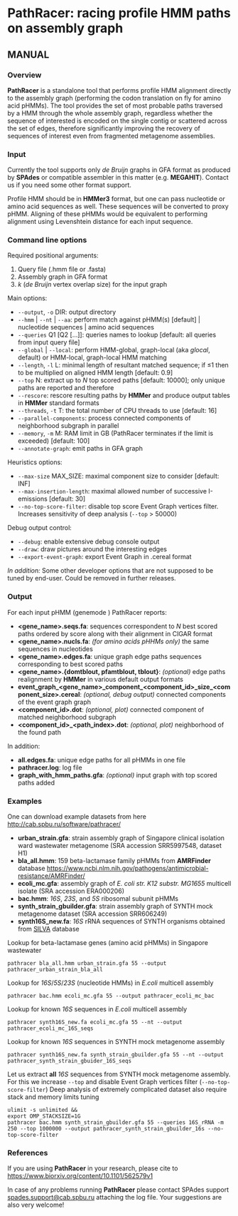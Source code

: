 PathRacer: racing profile HMM paths on assembly graph
=====================================================
MANUAL
------

### Overview
<!-- PathRacer is assembly graph against profile HMM aligning tool supporting -->
<!-- both _local-local_ and _global-local_ (aka _glocal_) alignment and both nucleotide and amino acid profile HMMs. -->
<!-- The tool finds all proper alignments rather than only the best one. -->
<!-- That allows extracting all genes satisfying HMM gene model from the assembly. -->
<!--  -->
**PathRacer** is a standalone tool that performs profile HMM alignment directly to the
assembly graph (performing the codon translation on fly for amino acid pHMMs).
The tool provides the set of most probable paths traversed by a HMM through the
whole assembly graph, regardless whether the sequence of interested is encoded
on the single contig or scattered across the set of edges, therefore 
significantly improving the recovery of sequences of interest even from
fragmented metagenome assemblies.

### Input
Currently the tool supports only _de Bruijn_ graphs in GFA format as produced by **SPAdes** or compatible assembler in this matter (e.g. **MEGAHIT**).
Contact us if you need some other format support.

Profile HMM should be in **HMMer3** format, but one can pass nucleotide or amino acid sequences as well. These sequences will be converted to proxy pHMM. Aligning of these pHMMs would be equivalent to performing alignment using Levenshtein distance for each input sequence.


### Command line options
Required positional arguments:

1. Query file (.hmm file or .fasta)
2. Assembly graph in GFA format
3. _k_ (_de Bruijn_ vertex overlap size) for the input graph

Main options:

- `--output`, `-o` DIR: output directory
- `--hmm` | `--nt` | `--aa`: perform match against pHMM(s) [default] | nucleotide sequences | amino acid sequences
- `--queries` Q1 [Q2 [...]]: queries names to lookup [default: all queries from input query file]
- `--global` | `--local`: perform HMM-global, graph-local (aka _glocal_, default) or HMM-local, graph-local HMM matching
- `--length`, `-l` L: minimal length of resultant matched sequence; if &le;1 then to be multiplied on aligned HMM length [default: 0.9]
- `--top` N: extract up to _N_ top scored paths [default: 10000]; only unique paths are reported and therefore
- `--rescore`: rescore resulting paths by **HMMer** and produce output tables in **HMMer** standard formats
- `--threads`, `-t` T: the total number of CPU threads to use [default: 16]
- `--parallel-components`: process connected components of neighborhood subgraph in parallel
- `--memory`, `-m` M: RAM limit in GB (PathRacer terminates if the limit is exceeded) [default: 100]
- `--annotate-graph`: emit paths in GFA graph

Heuristics options:

- `--max-size` MAX\_SIZE: maximal component size to consider [default: INF]
- `--max-insertion-length`: maximal allowed number of successive I-emissions [default: 30]
- `--no-top-score-filter`: disable top score Event Graph vertices filter. Increases sensitivity of deep analysis (`--top` &gt; 50000)

Debug output control:

- `--debug`: enable extensive debug console output
- `--draw`: draw pictures around the interesting edges
- `--export-event-graph`: export Event Graph in .cereal format

_In addition:_ Some other developer options that are not supposed to be tuned by end-user. Could be removed in further releases.

### Output
For each input pHMM (genemode ) PathRacer reports:

- **&lt;gene\_name&gt;.seqs.fa**: sequences correspondent to _N_ best scored paths ordered by score along with their alignment in CIGAR format
- **&lt;gene\_name&gt;.nucls.fa**: _(for amino acids pHHMs only)_ the same sequences in nucleotides
- **&lt;gene\_name&gt;.edges.fa**: unique graph edge paths sequences corresponding to best scored paths 
- **&lt;gene\_name&gt;.{domtblout, pfamtblout, tblout}**: _(optional)_ edge paths realignment by **HMMer** in various default output formats
- **event\_graph\_&lt;gene\_name&gt;\_component\_&lt;component\_id&gt;\_size\_&lt;component\_size&gt;.cereal**: _(optional, debug output)_ connected components of the event graph graph
- **&lt;component\_id&gt;.dot**: _(optional, plot)_ connected component of matched neighborhood subgraph
- **&lt;component\_id&gt;\_&lt;path\_index&gt;.dot**: _(optional, plot)_ neighborhood of the found path

In addition:

- **all.edges.fa**: unique edge paths for all pHMMs in one file
- **pathracer.log**: log file
- **graph\_with\_hmm\_paths.gfa**: _(optional)_ input graph with top scored paths added


### Examples
One can download example datasets from here <http://cab.spbu.ru/software/pathracer/>

- **urban_strain.gfa**: strain assembly graph of Singapore clinical isolation ward wastewater metagenome (SRA accession SRR5997548, dataset H1)
- **bla\_all.hmm**: 159 beta-lactamase family pHMMs from **AMRFinder** database <https://www.ncbi.nlm.nih.gov/pathogens/antimicrobial-resistance/AMRFinder/>
- **ecoli\_mc.gfa**: assembly graph of _E. coli str. K12 substr. MG1655_ multicell isolate (SRA accession ERA000206)
- **bac.hmm**: _16S_, _23S_, and _5S_ ribosomal subunit pHMMs
- **synth\_strain\_gbuilder.gfa**: strain assembly graph of SYNTH mock metagenome dataset (SRA accession SRR606249)
- **synth16S\_new.fa**: _16S_ rRNA sequences of SYNTH organisms obtained from [SILVA](https://www.arb-silva.de/) database

Lookup for beta-lactamase genes (amino acid pHMMs) in Singapore wastewater  
```
pathracer bla_all.hmm urban_strain.gfa 55 --output pathracer_urban_strain_bla_all
```

Lookup for _16S_/_5S_/_23S_ (nucleotide HMMs) in _E.coli_ multicell assembly  
```
pathracer bac.hmm ecoli_mc.gfa 55 --output pathracer_ecoli_mc_bac
```

Lookup for known _16S_ sequences in _E.coli_ multicell assembly  
```
pathracer synth16S_new.fa ecoli_mc.gfa 55 --nt --output pathracer_ecoli_mc_16S_seqs
```

Lookup for known _16S_ sequences in SYNTH mock metagenome assembly  
```
pathracer synth16S_new.fa synth_strain_gbuilder.gfa 55 --nt --output pathracer_synth_strain_gbuider_16S_seqs
```

Let us extract **all** _16S_ sequences from SYNTH mock metagenome assembly.
For this we increase `--top` and disable Event Graph vertices filter (`--no-top-score-filter`)
Deep analysis of extremely complicated dataset also require stack and memory limits tuning  
```
ulimit -s unlimited &&  
export OMP_STACKSIZE=1G  
pathracer bac.hmm synth_strain_gbuilder.gfa 55 --queries 16S_rRNA -m 250 --top 1000000 --output pathracer_synth_strain_gbuilder_16s --no-top-score-filter
```

### References
If you are using **PathRacer** in your research, please cite to <https://www.biorxiv.org/content/10.1101/562579v1>

In case of any problems running **PathRacer** please contact SPAdes support <spades.support@cab.spbu.ru> attaching the log file.
Your suggestions are also very welcome!
